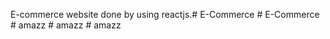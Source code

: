 E-commerce website done by using reactjs.#   E - C o m m e r c e  
 #   E - C o m m e r c e  
 #   a m a z z  
 #   a m a z z  
 #   a m a z z  
 
